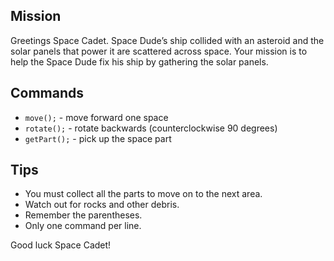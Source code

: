 ## Mission
Greetings Space Cadet. Space Dude’s ship collided with an asteroid and the solar panels that power it are scattered across space. Your mission is to help the Space Dude fix his ship by gathering the solar panels.

## Commands

 * `move();` - move forward one space
 * `rotate();` - rotate backwards (counterclockwise 90 degrees)
 * `getPart();` - pick up the space part


## Tips
* You must collect all the parts to move on to the next area.
* Watch out for rocks and other debris.
* Remember the parentheses.
* Only one command per line.


Good luck Space Cadet!

